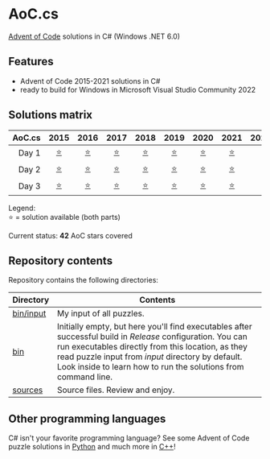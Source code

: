 # AoC.cs
[Advent of Code](http://adventofcode.com) solutions in C# (Windows .NET 6.0)


## Features
- Advent of Code 2015-2021 solutions in C#
- ready to build for Windows in Microsoft Visual Studio Community 2022

## Solutions matrix
AoC.cs | 2015 | 2016 | 2017 | 2018 | 2019 | 2020 | 2021 | 2022
------: | :--: | :--: | :--: | :--: | :--: | :--: | :--: | :--:
Day 1 | [⭐](sources/2015/2015_01.cs) | [⭐](sources/2016/2016_01.cs) | [⭐](sources/2017/2017_01.cs) | [⭐](sources/2018/2018_01.cs) | [⭐](sources/2019/2019_01.cs) | [⭐](sources/2020/2020_01.cs) | [⭐](sources/2021/2021_01.cs) |
Day 2 | [⭐](sources/2015/2015_02.cs) | [⭐](sources/2016/2016_02.cs) | [⭐](sources/2017/2017_02.cs) | [⭐](sources/2018/2018_02.cs) | [⭐](sources/2019/2019_02.cs) | [⭐](sources/2020/2020_02.cs) | [⭐](sources/2021/2021_02.cs) |
Day 3 | [⭐](sources/2015/2015_03.cs) | [⭐](sources/2016/2016_03.cs) | [⭐](sources/2017/2017_03.cs) | [⭐](sources/2018/2018_03.cs) | [⭐](sources/2019/2019_03.cs) | [⭐](sources/2020/2020_03.cs) | [⭐](sources/2021/2021_03.cs) |

Legend: <br />
⭐ = solution available (both parts) <br />

Current status: **42** AoC stars covered

## Repository contents

Repository contains the following directories:

| Directory              | Contents                                                                                                                                                                                                                                                                            |
| ---------------------- | ----------------------------------------------------------------------------------------------------------------------------------------------------------------------------------------------------------------------------------------------------------------------------------- |
| [bin/input](bin/input) | My input of all puzzles.                                                                                                                                                                                                                                                            |
| [bin](bin)             | Initially empty, but here you'll find executables after successful build in *Release* configuration. You can run executables directly from this location, as they read puzzle input from *input* directory by default. Look inside to learn how to run the solutions from command line. |
| [sources](sources)     | Source files. Review and enjoy.                                                                                                                                                                                                                                                     |


## Other programming languages

C# isn't your favorite programming language? See some Advent of Code puzzle solutions in [Python](https://github.com/tbielak/AoC_py) and much more in [C++](https://github.com/tbielak/AoC_cpp)!
